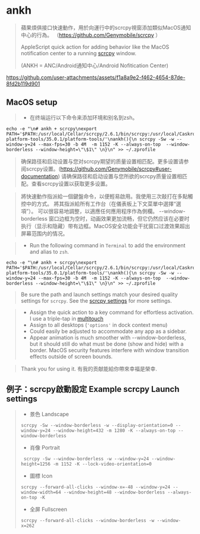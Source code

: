 # ankh
> 蘋果煩俱接口快速動作，用於向運行中的scrcpy視窗添加類似MacOS通知中心的行為。
> （https://github.com/Genymobile/scrcpy ）
> 
> AppleScript quick action for adding behavior like the MacOS notification center to a running [scrcpy](https://github.com/Genymobile/scrcpy
) window.
>
> (ANKH = ANC/Android通知中心/Android Nofitication Center)

https://github.com/user-attachments/assets/f1a8a9e2-f462-4654-87de-8fd2b119d901

## MacOS setup

> * 在终端运行以下命令来添加环境和别名到zsh。
```
echo -e "\n# ankh + scrcpy\nexport PATH='$PATH:/usr/local/Cellar/scrcpy/2.6.1/bin/scrcpy:/usr/local/Caskroom/android-platform-tools/35.0.1/platform-tools/'\nankh(){\n scrcpy -Sw -w --window-y=24 --max-fps=30 -b 4M  -m 1152 -K --always-on-top  --window-borderless --window-height=\"\$1\" \n}\n" >> ~/.zprofile
```
> 确保路径和启动设置与您对scrcpy期望的质量设置相匹配。更多设置请参阅scrcpy设置。(https://github.com/Genymobile/scrcpy#user-documentation)
> 请确保路径和启动设置与您所欲的scrcpy质量设置相匹配。查看scrcpy设置以获取更多设置。

> 將快速動作指派給一個鍵盤命令，以便輕易啟用。我使用三次敲打在多點觸控中的方式。
> 將其指派給所有工作台（在儀表板上下文菜單中選擇“選項”）。
> 可以很容易地調整，以適應任何應用程序作為側欄。
> --window-borderless 窗口边框为空时，动画效果更加流畅，但它仍然应该在必要时执行（显示和隐藏）带有边框。MacOS安全功能会干扰窗口过渡效果超出屏幕范围内的情况。

> * Run the following command in `Terminal` to add the environment and alias to `zsh`.
```
echo -e "\n# ankh + scrcpy\nexport PATH='$PATH:/usr/local/Cellar/scrcpy/2.6.1/bin/scrcpy:/usr/local/Caskroom/android-platform-tools/35.0.1/platform-tools/'\nankh(){\n scrcpy -Sw -w --window-y=24 --max-fps=30 -b 4M  -m 1152 -K --always-on-top  --window-borderless --window-height=\"\$1\" \n}\n" >> ~/.zprofile
```
> Be sure the path and launch settings match your desired quality settings for `scrcpy`. See the [scrcpy settings](https://github.com/Genymobile/scrcpy#user-documentation) for more settings.

> * Assign the quick action to a key command for effortless activation. I use a triple-tap in [multitouch](https://multitouch.app/)
> * Assign to all desktops (``'options'`` in dock context menu)
> * Could easily be adjusted to accommodate any app as a sidebar.
> * Appear animation is much smoother with --window-borderless, but it should still do what must be done (show and hide) with a border. MacOS security features interfere with window transition effects outside of screen bounds.

> Thank you for using it. 有我的贡献能給你帶來幸福是榮幸.

## 例子：scrcpy啟動設定 Example scrcpy Launch settings

> * 景色 Landscape
> ```
> scrcpy -Sw --window-borderless -w --display-orientation=0 --window-y=24 --window-height=432 -m 1280 -K --always-on-top --window-borderless
> ```
> * 肖像 Portrait
> ```
>  scrcpy -Sw --window-borderless -w --window-y=24 --window-height=1256 -m 1152 -K --lock-video-orientation=0
>  ```
> *  圖標 Icon
> ```
> scrcpy --forward-all-clicks --window-x=-48 --window-y=24 --window-width=64 --window-height=48 --window-borderless --always-on-top -K
> ```
> * 全屏 Fullscreen
> ```
> scrcpy --forward-all-clicks --window-borderless -w --window-x=262
> ```



